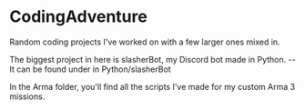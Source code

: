 # CodingAdventure
Random coding projects I've worked on with a few larger ones mixed in.

The biggest project in here is slasherBot, my Discord bot made in Python. -- It can be found under in Python/slasherBot

In the Arma folder, you'll find all the scripts I've made for my custom Arma 3 missions.
